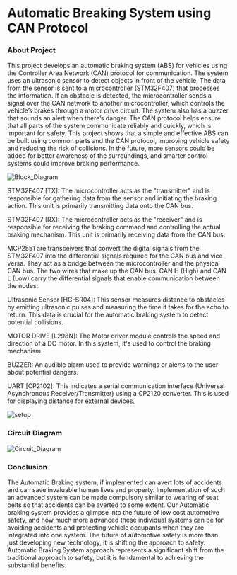 # Automatic Breaking System using CAN Protocol

### About Project 

This project develops an automatic braking system (ABS) for vehicles using the Controller Area Network (CAN) protocol for communication. The system uses an ultrasonic sensor to detect objects in front of the vehicle. The data from the sensor is sent to a microcontroller (STM32F407) that processes the information. If an obstacle is detected, the microcontroller sends a signal over the CAN network to another microcontroller, which controls the vehicle’s brakes through a motor drive circuit. The system also has a buzzer that sounds an alert when there’s danger.
The CAN protocol helps ensure that all parts of the system communicate reliably and quickly, which is important for safety. This project shows that a simple and effective ABS can be built using common parts and the CAN protocol, improving vehicle safety and reducing the risk of collisions. In the future, more sensors could be added for better awareness of the surroundings, and smarter control systems could improve braking performance.

![Block_Diagram](https://github.com/user-attachments/assets/a51ea73d-3df6-4be0-8ba8-573f09833250)

STM32F407 [TX]: The microcontroller acts as the "transmitter" and is responsible for gathering data from the sensor and initiating the braking action. This unit is primarily transmitting data onto the CAN bus.

STM32F407 [RX]: The microcontroller acts as the "receiver" and is responsible for receiving the braking command and controlling the actual braking mechanism. This unit is primarily receiving data from the CAN bus.

MCP2551 are transceivers that convert the digital signals from the STM32F407 into the differential signals required for the CAN bus and vice versa. They act as a bridge between the microcontroller and the physical CAN bus. The two wires that make up the CAN bus. CAN H (High) and CAN L (Low) carry the differential signals that enable communication between the nodes.

Ultrasonic Sensor [HC-SR04]: This sensor measures distance to obstacles by emitting ultrasonic pulses and measuring the time it takes for the echo to return. This data is crucial for the automatic braking system to detect potential collisions.

MOTOR DRIVE [L298N]: The Motor driver module controls the speed and direction of a DC motor. In this system, it's used to control the braking mechanism.

BUZZER: An audible alarm used to provide warnings or alerts to the user about potential dangers.

UART [CP2102]: This indicates a serial communication interface (Universal Asynchronous Receiver/Transmitter) using a CP2120 converter. This is used for displaying distance for external devices.

![setup](https://github.com/user-attachments/assets/9f5903f5-6c1b-4be1-b444-670b1b0ba3a3)

### Circuit Diagram
![Circuit_Diagram](https://github.com/user-attachments/assets/1e2d2f12-94cf-4ed2-99fe-9feffa76611d)

### Conclusion
The Automatic Braking system, if implemented can avert lots of accidents and can save invaluable human lives and property. Implementation of such an advanced system can be made compulsory similar to wearing of seat belts so that accidents can be averted to some extent. Our Automatic braking system provides a glimpse into the future of low cost automotive safety, and how much more advanced these individual systems can be for avoiding accidents and protecting vehicle occupants when they are integrated into one system. The future of automotive safety is more than just developing new technology, it is shifting the approach to safety. Automatic Braking System approach represents a significant shift from the traditional approach to safety, but it is fundamental to achieving the substantial benefits.

